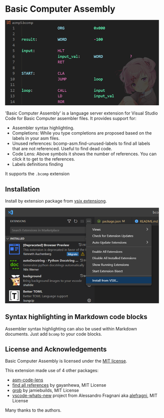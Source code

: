 # Basic Computer Assembly

![](assets/preview.png)

'Basic Computer Assembly' is a language server extension for Visual Studio Code for Basic Computer assembler files.
It provides support for:
- Assembler syntax highlighting.
- Completions: While you type completions are proposed based on the labels in your asm files.
- Unused references: bcomp-asm.find-unused-labels to find all labels that are not referenced. Useful to find dead code.
- Code Lens: Above symbols it shows the number of references. You can click it to get to the references.
- Labels definitions finding
<!-- - Hovering: When hovering over a symbol it shows the comments for the symbol.
- Outline view: View your labels (code, data, constants) in the outline view.
- Rename symbols. -->

It supports the `.bcomp` extension

## Installation

Install by extension package from [vsix extensiong](https://github.com/mamsdeveloper/bcomp-asm/tree/master/release).

![](assets/install.png)

## Syntax highlighting in Markdown code blocks

Assembler syntax highlighting can also be used within Markdown documents.
Just add ```bcomp``` to your code blocks.


## License and Acknowledgements

Basic Computer Assembly is licensed under the [MIT license](LICENSE.txt).

This extension made use of 4 other packages:
- [asm-code-lens](https://github.com/maziac/asm-code-lens)
- [find all references](https://github.com/gayanhewa/vscode-find-all-references) by gayanhewa, MIT License
- [grob](https://www.npmjs.com/package/grob) by jamiebuilds, MIT License
- [vscode-whats-new](https://github.com/alefragnani/vscode-whats-new) project from Alessandro Fragnani aka [alefragni](https://github.com/alefragnani), MIT License

Many thanks to the authors.


